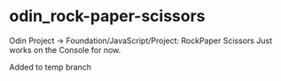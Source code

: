 # odin_rock-paper-scissors
Odin Project -> Foundation/JavaScript/Project: RockPaper Scissors
Just works on the Console for now.

Added to temp branch
